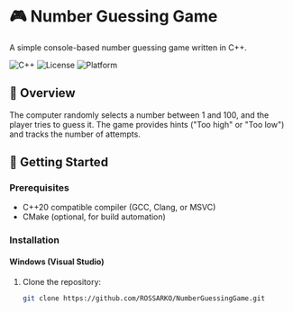 # 🎮 Number Guessing Game

A simple console-based number guessing game written in C++.

![C++](https://img.shields.io/badge/C++-20-blue.svg)
![License](https://img.shields.io/badge/License-MIT-green.svg)
![Platform](https://img.shields.io/badge/Platform-Windows%20%7C%20Linux%20%7C%20macOS-lightgrey.svg)

## 📌 Overview
The computer randomly selects a number between 1 and 100, and the player tries to guess it. The game provides hints ("Too high" or "Too low") and tracks the number of attempts.

## 🚀 Getting Started

### Prerequisites
- C++20 compatible compiler (GCC, Clang, or MSVC)
- CMake (optional, for build automation)

### Installation
#### Windows (Visual Studio)
1. Clone the repository:
   ```bash
   git clone https://github.com/ROSSARKO/NumberGuessingGame.git
